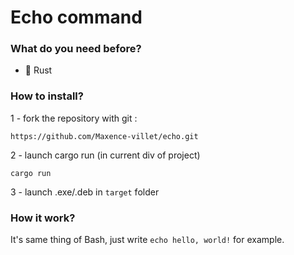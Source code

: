 <h1>Echo command</h1>

<h3>What do you need before?</h3>

- 🦀 Rust

<h3>How to install?</h3>

1 - fork the repository with git :
```
https://github.com/Maxence-villet/echo.git
```
2 - launch cargo run (in current div of project)
```
cargo run
```
3 - launch .exe/.deb in ```target``` folder

<h3>How it work?</h3>

It's same thing of Bash, just write ```echo hello, world!``` for example.


